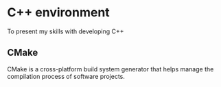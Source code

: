 # C++ environment
To present my skills with developing C++

## CMake
CMake is a cross-platform build system generator that helps manage the compilation process of software projects.
